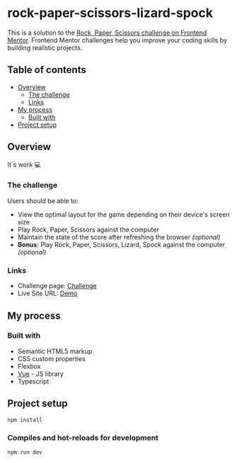 # rock-paper-scissors-lizard-spock

This is a solution to the [Rock, Paper, Scissors challenge on Frontend Mentor](https://www.frontendmentor.io/challenges/rock-paper-scissors-game-pTgwgvgH). Frontend Mentor challenges help you improve your coding skills by building realistic projects. 

## Table of contents

- [Overview](#overview)
  - [The challenge](#the-challenge)
  - [Links](#links)
- [My process](#my-process)
  - [Built with](#built-with)
- [Project setup](#Project-setup)

## Overview
It´s work 💻

### The challenge

Users should be able to:

- View the optimal layout for the game depending on their device's screen size
- Play Rock, Paper, Scissors against the computer
- Maintain the state of the score after refreshing the browser _(optional)_
- **Bonus**: Play Rock, Paper, Scissors, Lizard, Spock against the computer _(optional)_

### Links

- Challenge page: [Challenge](https://www.frontendmentor.io/challenges/rock-paper-scissors-game-pTgwgvgH)
- Live Site URL: [Demo](https://rock-paper-scissors-lizard-spock-inky.vercel.app/)

## My process
### Built with

- Semantic HTML5 markup
- CSS custom properties
- Flexbox
- [Vue](https://vuejs.org/) - JS library
- Typescript

## Project setup
```
npm install
```
### Compiles and hot-reloads for development
```
npm run dev
```